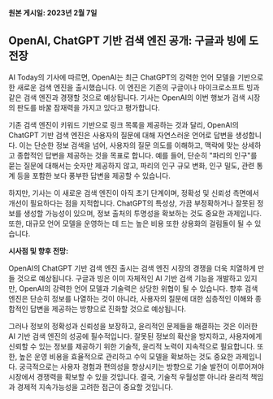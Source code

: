 **원본 게시일: 2023년 2월 7일**

## OpenAI, ChatGPT 기반 검색 엔진 공개: 구글과 빙에 도전장

AI Today의 기사에 따르면, OpenAI는 최근 ChatGPT의 강력한 언어 모델을 기반으로 한 새로운 검색 엔진을 출시했습니다.  이 엔진은 기존의 구글이나 마이크로소프트 빙과 같은 검색 엔진과 경쟁할 것으로 예상됩니다.  기사는 OpenAI의 이번 행보가 검색 시장의 판도를 바꿀 잠재력을 가지고 있다고 평가합니다.

기존 검색 엔진이 키워드 기반으로 링크 목록을 제공하는 것과 달리, OpenAI의 ChatGPT 기반 검색 엔진은 사용자의 질문에 대해 자연스러운 언어로 답변을 생성합니다.  이는 단순한 정보 검색을 넘어, 사용자의 질문 의도를 이해하고,  맥락에 맞는 상세하고 종합적인 답변을 제공하는 것을 목표로 합니다.  예를 들어, 단순히 "파리의 인구"를 묻는 질문에 대해서는 숫자만 제공하지 않고,  파리의 인구 규모 변화, 인구 밀도, 관련 통계 등을 포함한 보다 풍부한 답변을 제공할 수 있습니다.

하지만, 기사는 이 새로운 검색 엔진이 아직 초기 단계이며,  정확성 및 신뢰성 측면에서 개선이 필요하다는 점을 지적합니다.  ChatGPT의 특성상, 가끔 부정확하거나 잘못된 정보를 생성할 가능성이 있으며, 정보 출처의 투명성을 확보하는 것도 중요한 과제입니다.  또한,  대규모 언어 모델을 운영하는 데 드는 높은 비용 또한 상용화의 걸림돌이 될 수 있습니다.

**시사점 및 향후 전망:**

OpenAI의 ChatGPT 기반 검색 엔진 출시는 검색 엔진 시장의 경쟁을 더욱 치열하게 만들 것으로 예상됩니다.  구글과 빙은 이미 자체적인 AI 기반 검색 기능을 개발하고 있지만, OpenAI의 강력한 언어 모델과 기술력은 상당한 위협이 될 수 있습니다.  향후 검색 엔진은 단순히 정보를 나열하는 것이 아니라, 사용자의 질문에 대한 심층적인 이해와 종합적인 답변을 제공하는 방향으로 진화할 것으로 예상됩니다.

그러나  정보의 정확성과 신뢰성을 보장하고, 윤리적인 문제들을 해결하는 것은  이러한 AI 기반 검색 엔진의 성공에 필수적입니다.  잘못된 정보의 확산을 방지하고,  사용자에게 신뢰할 수 있는 정보를 제공하기 위한 기술적, 윤리적 노력이 지속적으로 필요합니다.  또한,  높은 운영 비용을 효율적으로 관리하고 수익 모델을 확보하는 것도 중요한 과제입니다.  궁극적으로는 사용자 경험과 편의성을 향상시키는 방향으로 기술 발전이 이루어져야  시장에서 경쟁력을 확보할 수 있을 것입니다.  결국,  기술적 우월성뿐 아니라  윤리적 책임과 경제적 지속가능성을 고려한 접근이 중요할 것입니다.